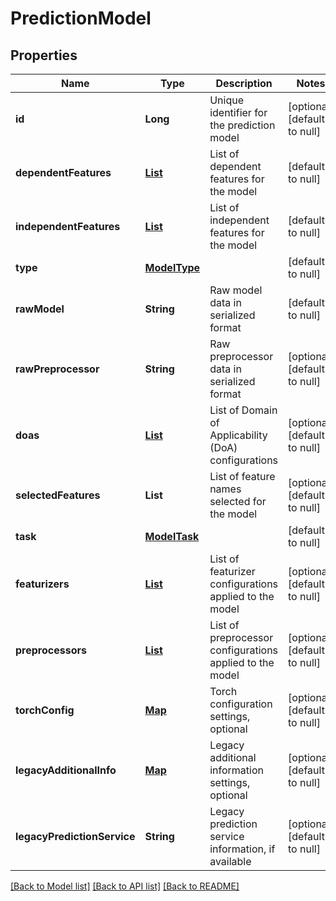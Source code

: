 # PredictionModel
## Properties

| Name | Type | Description | Notes |
|------------ | ------------- | ------------- | -------------|
| **id** | **Long** | Unique identifier for the prediction model | [optional] [default to null] |
| **dependentFeatures** | [**List**](Feature.md) | List of dependent features for the model | [default to null] |
| **independentFeatures** | [**List**](Feature.md) | List of independent features for the model | [default to null] |
| **type** | [**ModelType**](ModelType.md) |  | [default to null] |
| **rawModel** | **String** | Raw model data in serialized format | [default to null] |
| **rawPreprocessor** | **String** | Raw preprocessor data in serialized format | [optional] [default to null] |
| **doas** | [**List**](PredictionDoa.md) | List of Domain of Applicability (DoA) configurations | [optional] [default to null] |
| **selectedFeatures** | **List** | List of feature names selected for the model | [optional] [default to null] |
| **task** | [**ModelTask**](ModelTask.md) |  | [default to null] |
| **featurizers** | [**List**](Transformer.md) | List of featurizer configurations applied to the model | [optional] [default to null] |
| **preprocessors** | [**List**](Transformer.md) | List of preprocessor configurations applied to the model | [optional] [default to null] |
| **torchConfig** | [**Map**](AnyType.md) | Torch configuration settings, optional | [optional] [default to null] |
| **legacyAdditionalInfo** | [**Map**](AnyType.md) | Legacy additional information settings, optional | [optional] [default to null] |
| **legacyPredictionService** | **String** | Legacy prediction service information, if available | [optional] [default to null] |

[[Back to Model list]](../README.md#documentation-for-models) [[Back to API list]](../README.md#documentation-for-api-endpoints) [[Back to README]](../README.md)

